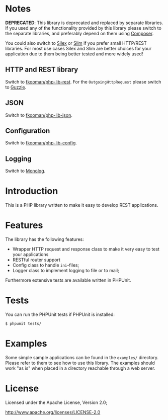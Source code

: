 # Notes
**DEPRECATED**: This library is deprecated and replaced by separate libraries.
If you used any of the functionality provided by this library please switch to
the separate libraries, and preferably depend on them using 
[Composer](http://getcomposer.org).

You could also switch to [Silex](http://silex.sensiolabs.org/) or 
[Slim](http://www.slimframework.com/) if you prefer small HTTP/REST libraries. 
For most use cases Silex and Slim are better choices for your application due 
to them being better tested and more widely used!

## HTTP and REST library
Switch to [fkooman/php-lib-rest](https://github.com/fkooman/php-lib-rest). For 
the `OutgoingHttpRequest` please switch to [Guzzle](http://guzzlephp.org/).

## JSON
Switch to [fkooman/php-lib-json](https://github.com/fkooman/php-lib-json).

## Configuration
Switch to [fkooman/php-lib-config](https://github.com/fkooman/php-lib-config).

## Logging
Switch to [Monolog](https://github.com/Seldaek/monolog).

# Introduction
This is a PHP library written to make it easy to develop REST applications. 

# Features
The library has the following features:
* Wrapper HTTP request and response class to make it very easy to test your
  applications
* RESTful router support
* Config class to handle `ini`-files;
* Logger class to implement logging to file or to mail;

Furthermore extensive tests are available written in PHPUnit.

# Tests
You can run the PHPUnit tests if PHPUnit is installed:

    $ phpunit tests/

# Examples
Some simple sample applications can be found in the `examples/` directory. 
Please refer to them to see how to use this library. The examples should work
"as is" when placed in a directory reachable through a web server.

# License
Licensed under the Apache License, Version 2.0;

   http://www.apache.org/licenses/LICENSE-2.0
